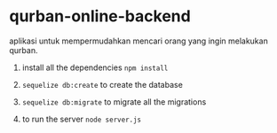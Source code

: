 # qurban-online-backend
aplikasi untuk mempermudahkan mencari orang yang ingin melakukan qurban.

1. install all the dependencies
`npm install`

2. `sequelize db:create` to create the database

3. `sequelize db:migrate` to migrate all the migrations

4. to run the server `node server.js`
